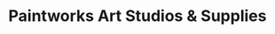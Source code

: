 ---
title: "Paintworks Art Studios & Supplies"
url: /okotoks/paintworks-art-studios-and-supplies/
shop: craft
---